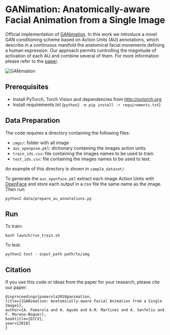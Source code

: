 # GANimation: Anatomically-aware Facial Animation from a Single Image
Official implementation of [GANimation](http://www.albertpumarola.com/research/GANimation/index.html). In this work we introduce a novel GAN conditioning scheme based on Action Units (AU) annotations, which describe in a continuous manifold the anatomical facial movements defining a human expression. Our approach permits controlling the magnitude of activation of each AU and combine several of them. For more information please refer to the [paper](http://www.albertpumarola.com/publications/files/pumarola2018ganimation.pdf).

![GANimation](http://www.albertpumarola.com/images/2018/GANimation/teaser.png)

## Prerequisites
- Install PyTorch, Torch Vision and dependencies from http://pytorch.org
- Install requirements.txt (```python2 -m pip install -r requirements.txt```)

## Data Preparation
The code requires a directory containing the following files:
- `imgs/`: folder with all image
- `aus_openpose.pkl`: dictionary containing the images action units.
- `train_ids.csv`: file containing the images names to be used to train.
- `test_ids.csv`: file containing the images names to be used to test.

An example of this directory is shown in `sample_dataset/`.

To generate the `aus_openface.pkl` extract each image Action Units with [OpenFace](https://github.com/TadasBaltrusaitis/OpenFace/wiki/Action-Units) and store each output in a csv file the same name as the image. Then run:
```
python2 data/prepare_au_annotations.py
```

## Run
To train:
```
bash launch/run_train.sh
```
To test:
```
python2 test --input_path path/to/img
```

## Citation
If you use this code or ideas from the paper for your research, please cite our paper:
```
@inproceedings{pumarola2018ganimation,
title={{GANimation: Anatomically-aware Facial Animation from a Single Image}},
author={A. Pumarola and A. Agudo and A.M. Martinez and A. Sanfeliu and F. Moreno-Noguer},
booktitle={ECCV},
year={2018}
}
```
